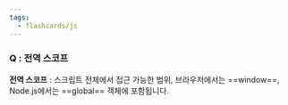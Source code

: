 ```yaml
---
tags:
  - flashcards/js
---
```


### Q : 전역 스코프
**전역 스코프** : 스크립트 전체에서 접근 가능한 범위, 브라우저에서는 ==window==, Node.js에서는 ==global== 객체에 포함됩니다. 

